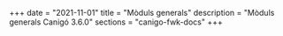 +++
date        = "2021-11-01"
title       = "Mòduls generals"
description = "Mòduls generals Canigó 3.6.0"
sections    = "canigo-fwk-docs"
+++